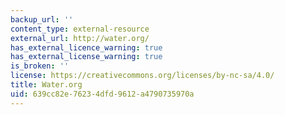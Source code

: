 ```yaml
---
backup_url: ''
content_type: external-resource
external_url: http://water.org/
has_external_licence_warning: true
has_external_license_warning: true
is_broken: ''
license: https://creativecommons.org/licenses/by-nc-sa/4.0/
title: Water.org
uid: 639cc82e-7623-4dfd-9612-a4790735970a
---
```

